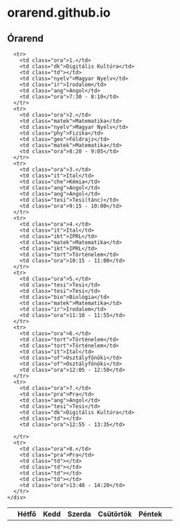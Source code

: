 # orarend.github.io
<html>


<head>
  <link rel="stylesheet" href="orarend.css">
</head>

<body>
  <!-- <h1>Toldi István</h1> -->
  <h2>Órarend</h2>

  <table width="100%">
      <tr>
        <th></th>
        <th>Hétfő</th>
        <th>Kedd</th>
        <th>Szerda</th>
        <th>Csütörtök</th>
        <th>Péntek</th>
        <th></th>
      </tr>

      <tr>
        <td class="ora">1.</td>
        <td class="dk">Digitális Kultúra</td>
        <td class="td"></td>
        <td class="nyelv">Magyar Nyelv</td>
        <td class="ir">Irodalom</td>
        <td class="ang">Angol</td>
        <td class="ora">7:30 - 8:10</td>
      </tr>
      <tr>
        <td class="ora">2.</td>
        <td class="matek">Matematika</td>
        <td class="nyelv">Magyar Nyelv</td>
        <td class="phy">Fizika</td>
        <td class="geo">Földrajz</td>
        <td class="matek">Matematika</td>
        <td class="ora">8:20 - 9:05</td>
      </tr>
      <tr>
        <td class="ora">3.</td>
        <td class="it">Ital</td>
        <td class="che">Kémia</td>
        <td class="ang">Angol</td>
        <td class="ang">Angol</td>
        <td class="tesi">Tesi(tánc)</td>
        <td class="ora">9:15 - 10:00</td>
      </tr>
      <tr>
        <td class="ora">4.</td>
        <td class="it">Ital</td>
        <td class="ikt">IPRL</td>
        <td class="matek">Matematika</td>
        <td class="ikt">IPRL</td>
        <td class="tort">Történelem</td>
        <td class="ora">10:15 - 11:00</td>
      </tr>
      <tr>
        <td class="ora">5.</td>
        <td class="tesi">Tesi</td>
        <td class="tesi">Tesi</td>
        <td class="bio">Biológia</td>
        <td class="matek">Matematika</td>
        <td class="ir">Irodalom</td>
        <td class="ora">11:10 - 11:55</td>
      </tr>
      <tr>
        <td class="ora">6.</td>
        <td class="tort">Történelem</td>
        <td class="tort">Történelem</td>
        <td class="it">Ital</td>
        <td class="of">Osztályfőnöki</td>
        <td class="of">Osztályfőnöki</td>
        <td class="ora">12:05 - 12:50</td>
      </tr>
      <tr>
        <td class="ora">7.</td>
        <td class="pra">Pra</td>
        <td class="ang">Angol</td>
        <td class="tesi">Tesi</td>
        <td class="dk">Digitális Kultúra</td>
        <td class="td"></td>
        <td class="ora">12:55 - 13:35</td>

      </tr>
      <tr>
        <td class="ora">8.</td>
        <td class="pra">Pra</td>
        <td class="td"></td>
        <td class="td"></td>
        <td class="td"></td>
        <td class="td"></td>
        <td class="ora">13:40 - 14:20</td>
      </tr>
    </div>
  </table>

</body>

</html>
